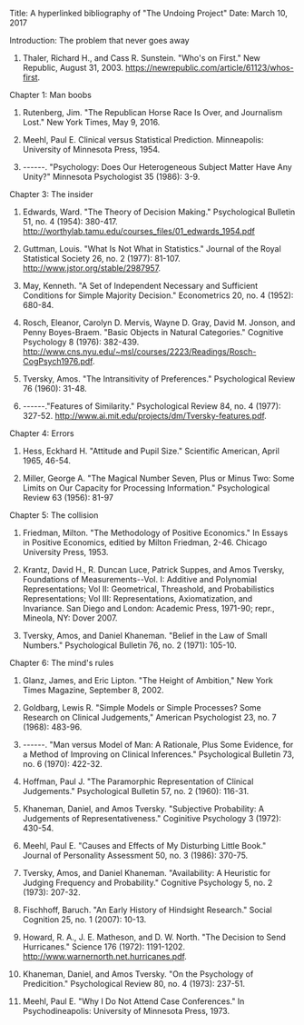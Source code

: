 Title: A hyperlinked bibliography of "The Undoing Project" Date: March 10, 2017

Introduction: The problem that never goes away

1. Thaler, Richard H., and Cass R. Sunstein. "Who's on First." New Republic, August 31, 2003. https://newrepublic.com/article/61123/whos-first.


Chapter 1: Man boobs

1. Rutenberg, Jim. "The Republican Horse Race Is Over, and Journalism Lost." New York Times, May 9, 2016.

2. Meehl, Paul E. Clinical versus Statistical Prediction. Minneapolis: University of Minnesota Press, 1954.

3. ------. "Psychology: Does Our Heterogeneous Subject Matter Have Any Unity?" Minnesota Psychologist 35 (1986): 3-9.


Chapter 3: The insider

1. Edwards, Ward. "The Theory of Decision Making." Psychological Bulletin 51, no. 4 (1954): 380-417. http://worthylab.tamu.edu/courses_files/01_edwards_1954.pdf

2. Guttman, Louis. "What Is Not What in Statistics." Journal of the Royal Statistical Society 26, no. 2 (1977): 81-107. http://www.jstor.org/stable/2987957.

3. May, Kenneth. "A Set of Independent Necessary and Sufficient Conditions for Simple Majority Decision." Econometrics 20, no. 4 (1952): 680-84.

4. Rosch, Eleanor, Carolyn D. Mervis, Wayne D. Gray, David M. Jonson, and Penny Boyes-Braem. "Basic Objects in Natural Categories." Cognitive Psychology 8 (1976): 382-439. http://www.cns.nyu.edu/~msl/courses/2223/Readings/Rosch-CogPsych1976.pdf.

5. Tversky, Amos. "The Intransitivity of Preferences." Psychological Review 76 (1960): 31-48.

6. ------."Features of Similarity." Psychological Review 84, no. 4 (1977): 327-52. http://www.ai.mit.edu/projects/dm/Tversky-features.pdf.


Chapter 4: Errors

1. Hess, Eckhard H. "Attitude and Pupil Size." Scientific American, April 1965, 46-54.

2. Miller, George A. "The Magical Number Seven, Plus or Minus Two: Some Limits on Our Capacity for Processing Information." Psychological Review 63 (1956): 81-97


Chapter 5: The collision

1. Friedman, Milton. "The Methodology of Positive Economics." In Essays in Positive Economics, editied by Milton Friedman, 2-46. Chicago University Press, 1953.

2. Krantz, David H., R. Duncan Luce, Patrick Suppes, and Amos Tversky, Foundations of Measurements--Vol. I: Additive and Polynomial Representations; Vol II: Geometrical, Threashold, and Probabilistics Representations; Vol III: Representations, Axiomatization, and Invariance. San Diego and London: Academic Press, 1971-90; repr., Mineola, NY: Dover 2007.

3. Tversky, Amos, and Daniel Khaneman. "Belief in the Law of Small Numbers." Psychological Bulletin 76, no. 2 (1971): 105-10.

Chapter 6: The mind's rules

1. Glanz, James, and Eric Lipton. "The Height of Ambition," New York Times Magazine, September 8, 2002.

2. Goldbarg, Lewis R. "Simple Models or Simple Processes? Some Research on Clinical Judgements," American Psychologist 23, no. 7 (1968): 483-96.

3. ------. "Man versus Model of Man: A Rationale, Plus Some Evidence, for a Method of Improving on Clinical Inferences." Psychological Bulletin 73, no. 6 (1970): 422-32.

4. Hoffman, Paul J. "The Paramorphic Representation of Clinical Judgements." Psychological Bulletin 57, no. 2 (1960): 116-31.

5. Khaneman, Daniel, and Amos Tversky. "Subjective Probability: A Judgements of Representativeness." Coginitive Psychology 3 (1972): 430-54.

6. Meehl, Paul E. "Causes and Effects of My Disturbing Little Book." Journal of Personality Assessment 50, no. 3 (1986): 370-75.

7. Tversky, Amos, and Daniel Khaneman. "Availability: A Heuristic for Judging Frequency and Probability." Cognitive Psychology 5, no. 2 (1973): 207-32.

8. Fischhoff, Baruch. "An Early History of Hindsight Research." Social Cognition 25, no. 1 (2007): 10-13.

9. Howard, R. A., J. E. Matheson, and D. W. North. "The Decision to Send Hurricanes." Science 176 (1972): 1191-1202. http://www.warnernorth.net.hurricanes.pdf.

10. Khaneman, Daniel, and Amos Tversky. "On the Psychology of Predicition." Psychological Review 80, no. 4 (1973): 237-51.

11. Meehl, Paul E. "Why I Do Not Attend Case Conferences." In Psychodineapolis: University of Minnesota Press, 1973.
